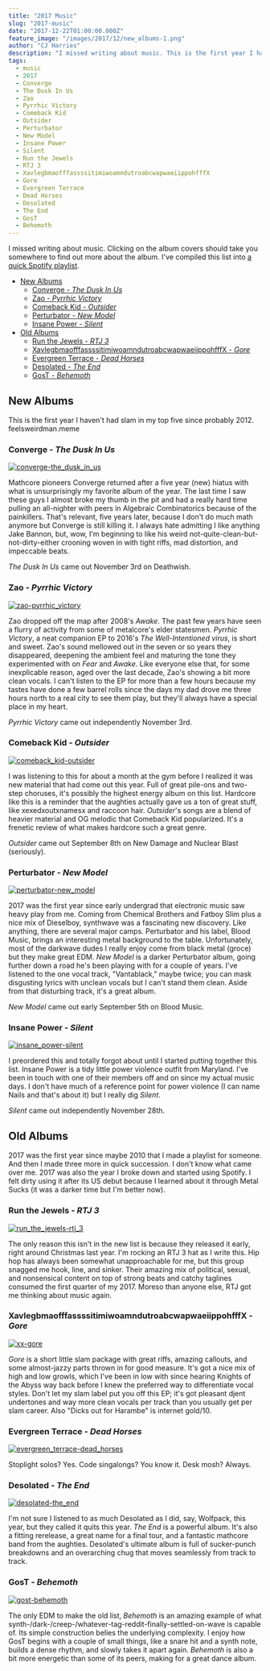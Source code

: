 ```yaml
---
title: "2017 Music"
slug: "2017-music"
date: "2017-12-22T01:00:00.000Z"
feature_image: "/images/2017/12/new_albums-1.png"
author: "CJ Harries"
description: "I missed writing about music. This is the first year I haven't had slam in my top five since probably 2012."
tags:
  - music
  - 2017
  - Converge
  - The Dusk In Us
  - Zao
  - Pyrrhic Victory
  - Comeback Kid
  - Outsider
  - Perturbator
  - New Model
  - Insane Power
  - Silent
  - Run the Jewels
  - RTJ 3
  - XavlegbmaofffassssitimiwoamndutroabcwapwaeiippohfffX
  - Gore
  - Evergreen Terrace
  - Dead Horses
  - Desolated
  - The End
  - GosT
  - Behemoth
---
```


I missed writing about music. Clicking on the album covers should take you somewhere to find out more about the album. I've compiled this list into [a quick Spotify playlist](https://open.spotify.com/user/wizardsoftheweb/playlist/4vlvMMLycUvp0Rx1GeKTVE).

<!-- MarkdownTOC -->

- [New Albums](#new-albums)
  - [Converge - *The Dusk In Us*](#converge---the-dusk-in-us)
  - [Zao - *Pyrrhic Victory*](#zao---pyrrhic-victory)
  - [Comeback Kid - *Outsider*](#comeback-kid---outsider)
  - [Perturbator - *New Model*](#perturbator---new-model)
  - [Insane Power - *Silent*](#insane-power---silent)
- [Old Albums](#old-albums)
  - [Run the Jewels - *RTJ 3*](#run-the-jewels---rtj-3)
  - [XavlegbmaofffassssitimiwoamndutroabcwapwaeiippohfffX - *Gore*](#xavlegbmaofffassssitimiwoamndutroabcwapwaeiippohfffx---gore)
  - [Evergreen Terrace - *Dead Horses*](#evergreen-terrace---dead-horses)
  - [Desolated - *The End*](#desolated---the-end)
  - [GosT - *Behemoth*](#gost---behemoth)

<!-- /MarkdownTOC -->

## New Albums

This is the first year I haven't had slam in my top five since probably 2012. feelsweirdman.meme

### Converge - *The Dusk In Us*

[![converge-the_dusk_in_us](/images/2017/12/converge-the_dusk_in_us-1.jpg)](https://convergecult.bandcamp.com/album/the-dusk-in-us)

Mathcore pioneers Converge returned after a five year (new) hiatus with what is unsurprisingly my favorite album of the year. The last time I saw these guys I almost broke my thumb in the pit and had a really hard time pulling an all-nighter with peers in Algebraic Combinatorics because of the painkillers. That's relevant, five years later, because I don't do much math anymore but Converge is still killing it. I always hate admitting I like anything Jake Bannon, but, wow, I'm beginning to like his weird not-quite-clean-but-not-dirty-either crooning woven in with tight riffs, mad distortion, and impeccable beats.

*The Dusk In Us* came out November 3rd on Deathwish.

### Zao - *Pyrrhic Victory*

[![zao-pyrrhic_victory](/images/2017/12/zao-pyrrhic_victory-1.jpg)](https://officialzao.bandcamp.com/album/pyrrhic-victory)

Zao dropped off the map after 2008's *Awake*. The past few years have seen a flurry of activity from some of metalcore's elder statesmen. *Pyrrhic Victory*, a neat companion EP to 2016's *The Well-Intentioned virus*, is short and sweet. Zao's sound mellowed out in the seven or so years they disappeared, deepening the ambient feel and maturing the tone they experimented with on *Fear* and *Awake*. Like everyone else that, for some inexplicable reason, aged over the last decade, Zao's showing a bit more clean vocals. I can't listen to the EP for more than a few hours because my tastes have done a few barrel rolls since the days my dad drove me three hours north to a real city to see them play, but they'll always have a special place in my heart.

*Pyrrhic Victory* came out independently November 3rd.

### Comeback Kid - *Outsider*

[![comeback_kid-outsider](/images/2017/12/comeback_kid-outsider-1.jpg)](https://comebackkid-hc.bandcamp.com/album/outsider)

I was listening to this for about a month at the gym before I realized it was new material that had come out this year. Full of great pile-ons and two-step choruses, it's possibly the highest energy album on this list. Hardcore like this is a reminder that the aughties actually gave us a ton of great stuff, like xexedxoutxnamesx and raccoon hair. *Outsider*'s songs are a blend of heavier material and OG melodic that Comeback Kid popularized. It's a frenetic review of what makes hardcore such a great genre.

*Outsider* came out September 8th on New Damage and Nuclear Blast (seriously).

### Perturbator - *New Model*

[![perturbator-new_model](/images/2017/12/perturbator-new_model-1.jpg)](https://perturbator.bandcamp.com/album/new-model)

2017 was the first year since early undergrad that electronic music saw heavy play from me. Coming from Chemical Brothers and Fatboy Slim plus a nice mix of Dieselboy, synthwave was a fascinating new discovery. Like anything, there are several major camps. Perturbator and his label, Blood Music, brings an interesting metal background to the table. Unfortunately, most of the darkwave dudes I really enjoy come from black metal (groce) but they make great EDM. *New Model* is a darker Perturbator album, going further down a road he's been playing with for a couple of years. I've listened to the one vocal track, "Vantablack," maybe twice; you can mask disgusting lyrics with unclean vocals but I can't stand them clean. Aside from that disturbing track, it's a great album.

*New Model* came out early September 5th on Blood Music.

### Insane Power - *Silent*

[![insane_power-silent](/images/2017/12/insane_power-silent-1.jpg)](https://insanepower.bandcamp.com/album/silent)

I preordered this and totally forgot about until I started putting together this list. Insane Power is a tidy little power violence outfit from Maryland. I've been in touch with one of their members off and on since my actual music days. I don't have much of a reference point for power violence (I can name Nails and that's about it) but I really dig *Silent*.

*Silent* came out independently November 28th.

## Old Albums

2017 was the first year since maybe 2010 that I made a playlist for someone. And then I made three more in quick succession. I don't know what came over me. 2017 was also the year I broke down and started using Spotify. I felt dirty using it after its US debut because I learned about it through Metal Sucks (it was a darker time but I'm better now).

### Run the Jewels - *RTJ 3*

[![run_the_jewels-rtj_3](/images/2017/12/run_the_jewels-rtj_3-1.jpg)](https://runthejewels.com/rtj3/)

The only reason this isn't in the new list is because they released it early, right around Christmas last year. I'm rocking an RTJ 3 hat as I write this. Hip hop has always been somewhat unapproachable for me, but this group snagged me hook, line, and sinker. Their amazing mix of political, sexual, and nonsensical content on top of strong beats and catchy taglines consumed the first quarter of my 2017. Moreso than anyone else, RTJ got me thinking about music again.

### XavlegbmaofffassssitimiwoamndutroabcwapwaeiippohfffX - *Gore*

[![xx-gore](/images/2017/12/xx-gore-1.jpg)](https://xavlegbmaofffassssitimiwoamndutroabcwapwaeiippohfffx.bandcamp.com/album/gore)

*Gore* is a short little slam package with great riffs, amazing callouts, and some almost-jazzy parts thrown in for good measure. It's got a nice mix of high and low growls, which I've been in low with since hearing Knights of the Abyss way back before I knew the preferred way to differentiate vocal styles. Don't let my slam label put you off this EP; it's got pleasant djent undertones and way more clean vocals per track than you usually get per slam career. Also "Dicks out for Harambe" is internet gold/10.


### Evergreen Terrace - *Dead Horses*

[![evergreen_terrace-dead_horses](/images/2017/12/evergreen_terrace-dead_horses-1.jpg)](https://en.wikipedia.org/wiki/Dead_Horses)

Stoplight solos? Yes. Code singalongs? You know it. Desk mosh? Always.

### Desolated - *The End*

[![desolated-the_end](/images/2017/12/desolated-the_end-1.jpg)](https://bdhw.bandcamp.com/album/the-end)

I'm not sure I listened to as much Desolated as I did, say, Wolfpack, this year, but they called it quits this year. *The End* is a powerful album. It's also a fitting rerelease, a great name for a final tour, and a fantastic mathcore band from the aughties. Desolated's ultimate album is full of sucker-punch breakdowns and an overarching chug that moves seamlessly from track to track.

### GosT - *Behemoth*

[![gost-behemoth](/images/2017/12/gost-behemoth-1.jpg)](https://blood-music.bandcamp.com/album/behemoth)

The only EDM to make the old list, *Behemoth* is an amazing example of what synth-/dark-/creep-/whatever-tag-reddit-finally-settled-on-wave is capable of. Its simple construction belies the underlying complexity. I enjoy how GosT begins with a couple of small things, like a snare hit and a synth note, builds a dense rhythm, and slowly takes it apart again. *Behemoth* is also a bit more energetic than some of its peers, making for a great dance album.

[def]: #newalbums
